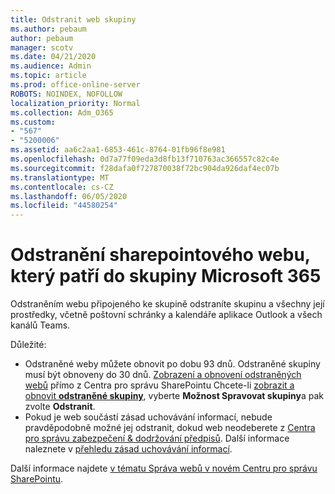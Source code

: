 ```yaml
---
title: Odstranit web skupiny
ms.author: pebaum
author: pebaum
manager: scotv
ms.date: 04/21/2020
ms.audience: Admin
ms.topic: article
ms.prod: office-online-server
ROBOTS: NOINDEX, NOFOLLOW
localization_priority: Normal
ms.collection: Adm_O365
ms.custom:
- "567"
- "5200006"
ms.assetid: aa6c2aa1-6853-461c-8764-01fb96f8e981
ms.openlocfilehash: 0d7a77f09eda3d8fb13f710763ac366557c82c4e
ms.sourcegitcommit: f28dafa0f727870038f72bc904da926daf4ec07b
ms.translationtype: MT
ms.contentlocale: cs-CZ
ms.lasthandoff: 06/05/2020
ms.locfileid: "44580254"
---
```

# <a name="delete-a-sharepoint-site-that-belongs-to-a-microsoft-365-group"></a>Odstranění sharepointového webu, který patří do skupiny Microsoft 365

Odstraněním webu připojeného ke skupině odstraníte skupinu a všechny její prostředky, včetně poštovní schránky a kalendáře aplikace Outlook a všech kanálů Teams.
  
Důležité:

- Odstraněné weby můžete obnovit po dobu 93 dnů. Odstraněné skupiny musí být obnoveny do 30 dnů. [Zobrazení a obnovení odstraněných webů](https://admin.microsoft.com/sharepoint?page=recyclebin&modern=true) přímo z Centra pro správu SharePointu Chcete-li [zobrazit a obnovit **odstraněné skupiny**](https://outlook.office.com/people/group/deleted), vyberte **Možnost Spravovat skupiny**a pak zvolte **Odstranit**.
- Pokud je web součástí zásad uchovávání informací, nebude pravděpodobně možné jej odstranit, dokud web neodeberete z [Centra pro správu zabezpečení & dodržování předpisů](https://protection.office.com/?rfr=AdminCenter#/retention). Další informace naleznete v [přehledu zásad uchovávání informací](https://docs.microsoft.com/microsoft-365/compliance/retention-policies).
  
Další informace najdete [v tématu Správa webů v novém Centru pro správu SharePointu](https://docs.microsoft.com/sharepoint/manage-sites-in-new-admin-center).
